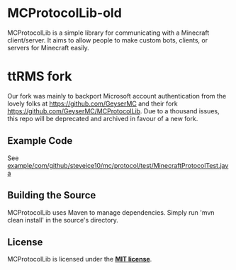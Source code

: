# MCProtocolLib-old
MCProtocolLib is a simple library for communicating with a Minecraft client/server. It aims to allow people to make custom bots, clients, or servers for Minecraft easily.

# ttRMS fork

Our fork was mainly to backport Microsoft account authentication from the lovely folks at https://github.com/GeyserMC and their fork https://github.com/GeyserMC/MCProtocolLib. Due to a thousand issues, this repo will be deprecated and archived in favour of a new fork.

## Example Code
See [example/com/github/steveice10/mc/protocol/test/MinecraftProtocolTest.java](https://github.com/Steveice10/MCProtocolLib/tree/master/example/com/github/steveice10/mc/protocol/test)

## Building the Source
MCProtocolLib uses Maven to manage dependencies. Simply run 'mvn clean install' in the source's directory.

## License
MCProtocolLib is licensed under the **[MIT license](http://www.opensource.org/licenses/mit-license.html)**.

